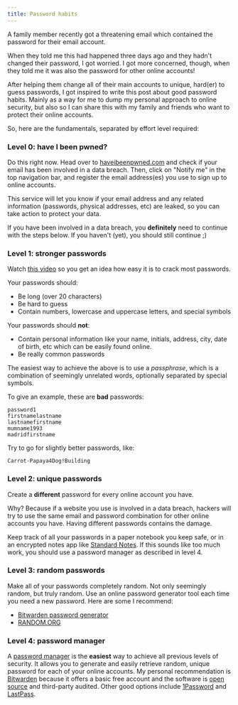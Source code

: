 ```yaml
---
title: Password habits
---
```


A family member recently got a threatening email which contained the password for their email account.

When they told me this had happened three days ago and they hadn't changed their password, I got worried. I got more concerned, though, when they told me it was also the password for other online accounts!

After helping them change all of their main accounts to unique, hard(er) to guess passwords, I got inspired to write this post about good password habits. Mainly as a way for me to dump my personal approach to online security, but also so I can share this with my family and friends who want to protect their online accounts.

So, here are the fundamentals, separated by effort level required:

### Level 0: have I been pwned?

Do this right now. Head over to [haveibeenpwned.com](https://haveibeenpwned.com/) and check if your email has been involved in a data breach. Then, click on "Notify me" in the top navigation bar, and register the email address(es) you use to sign up to online accounts.

This service will let you know if your email address and any related information (passwords, physical addresses, etc) are leaked, so you can take action to protect your data.

If you have been involved in a data breach, you **definitely** need to continue with the steps below. If you haven't (yet), you should still continue ;)

### Level 1: stronger passwords

Watch [this video](https://youtu.be/7U-RbOKanYs) so you get an idea how easy it is to crack most passwords.

Your passwords should:
- Be long (over 20 characters)
- Be hard to guess
- Contain numbers, lowercase and uppercase letters, and special symbols

Your passwords should **not**:
- Contain personal information like your name, initials, address, city, date of birth, etc which can be easily found online.
- Be really common passwords

The easiest way to achieve the above is to use a _passphrase_, which is a combination of seemingly unrelated words, optionally separated by special symbols.

To give an example, these are **bad** passwords:

```
password1
firstnamelastname
lastnamefirstname
mumname1993
madridfirstname
```

Try to go for slightly better passwords, like:

```
Carrot-Papaya4Dog!Building
```

### Level 2: unique passwords

Create a **different** password for every online account you have.

Why? Because if a website you use is involved in a data breach, hackers will try to use the same email and password combination for other online accounts you have. Having different passwords contains the damage.

Keep track of all your passwords in a paper notebook you keep safe, or in an encrypted notes app like [Standard Notes](https://standardnotes.org/?s=kl3a33n9). If this sounds like too much work, you should use a password manager as described in level 4.

###  Level 3: random passwords

Make all of your passwords completely random. Not only seemingly random, but truly random. Use an online password generator tool each time you need a new password. Here are some I recommend:

- [Bitwarden password generator](https://bitwarden.com/password-generator/)
- [RANDOM.ORG](https://www.random.org/passwords/?num=1&len=20&format=html&rnd=new)

### Level 4: password manager

A [password manager](https://en.wikipedia.org/wiki/Password_manager) is the **easiest** way to achieve all previous levels of security. It allows you to generate and easily retrieve random, unique password for each of your online accounts. My personal recommendation is [Bitwarden](https://bitwarden.com/) because it offers a basic free account and the software is [open source](https://github.com/bitwarden) and third-party audited. Other good options include [1Password](https://1password.com/) and [LastPass](https://www.lastpass.com/).
